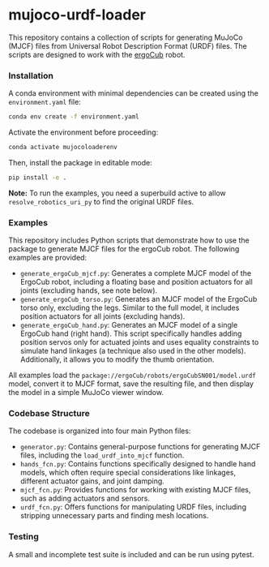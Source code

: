 # mujoco-urdf-loader

This repository contains a collection of scripts for generating MuJoCo (MJCF) files from Universal Robot Description Format (URDF) files. The scripts are designed to work with the [ergoCub](https://ergocub.eu/) robot. 

### Installation

A conda environment with minimal dependencies can be created using the `environment.yaml` file:

```bash
conda env create -f environment.yaml
```

Activate the environment before proceeding:

```bash
conda activate mujocoloaderenv
```

Then, install the package in editable mode:

```bash
pip install -e .
```

**Note:** To run the examples, you need a superbuild active to allow `resolve_robotics_uri_py` to find the original URDF files.

### Examples

This repository includes Python scripts that demonstrate how to use the package to generate MJCF files for the ergoCub robot. The following examples are provided:

* `generate_ergoCub_mjcf.py`: Generates a complete MJCF model of the ErgoCub robot, including a floating base and position actuators for all joints (excluding hands, see note below).
* `generate_ergoCub_torso.py`: Generates an MJCF model of the ErgoCub torso only, excluding the legs. Similar to the full model, it includes position actuators for all joints (excluding hands).
* `generate_ergoCub_hand.py`: Generates an MJCF model of a single ErgoCub hand (right hand). This script specifically handles adding position servos only for actuated joints and uses equality constraints to simulate hand linkages (a technique also used in the other models). Additionally, it allows you to modify the thumb orientation.

All examples load the `package://ergoCub/robots/ergoCubSN001/model.urdf` model, convert it to MJCF format, save the resulting file, and then display the model in a simple MuJoCo viewer window.

### Codebase Structure

The codebase is organized into four main Python files:

* `generator.py`: Contains general-purpose functions for generating MJCF files, including the `load_urdf_into_mjcf` function.
* `hands_fcn.py`: Contains functions specifically designed to handle hand models, which often require special considerations like linkages, different actuator gains, and joint damping.
* `mjcf_fcn.py`: Provides functions for working with existing MJCF files, such as adding actuators and sensors.
* `urdf_fcn.py`: Offers functions for manipulating URDF files, including stripping unnecessary parts and finding mesh locations.

### Testing

A small and incomplete test suite is included and can be run using pytest.
